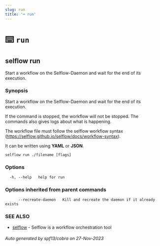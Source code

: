 ```yaml
---
slug: run
title: '⌨ run'
---
```


# ⌨️ `run`

## selflow run

Start a workflow on the Selflow-Daemon and wait for the end of its execution.

### Synopsis

Start a workflow on the Selflow-Daemon and wait for the end of its execution.

If the command is stopped, the workflow will not be stopped. The commands also gives logs about what is happening.

The workflow file must follow the selflow workflow syntax (https://selflow.github.io/selflow/docs/workflow-syntax).

It can be written using **YAML** or **JSON**.

```
selflow run ./filename [flags]
```

### Options

```
  -h, --help   help for run
```

### Options inherited from parent commands

```
      --recreate-daemon   Kill and recreate the daemon if it already exists
```

### SEE ALSO

- [selflow](selflow.md) - Selflow is a workflow orchestration tool

###### Auto generated by spf13/cobra on 27-Nov-2023
